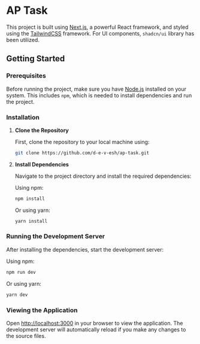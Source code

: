 # AP Task

This project is built using [Next.js](https://nextjs.org/), a powerful React framework, and styled using the [TailwindCSS](https://tailwindcss.com/) framework. For UI components, `shadcn/ui` library has been utilized.

## Getting Started

### Prerequisites

Before running the project, make sure you have [Node.js](https://nodejs.org/) installed on your system. This includes `npm`, which is needed to install dependencies and run the project.

### Installation

1. **Clone the Repository**

   First, clone the repository to your local machine using:

   ```bash
   git clone https://github.com/d-e-v-esh/ap-task.git
   ```

2. **Install Dependencies**

   Navigate to the project directory and install the required dependencies:

   Using npm:

   ```bash
   npm install
   ```

   Or using yarn:

   ```bash
   yarn install
   ```

### Running the Development Server

After installing the dependencies, start the development server:

Using npm:

```bash
npm run dev
```

Or using yarn:

```bash
yarn dev
```

### Viewing the Application

Open [http://localhost:3000](http://localhost:3000) in your browser to view the application. The development server will automatically reload if you make any changes to the source files.
